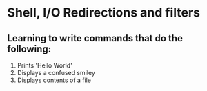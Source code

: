 #  Shell, I/O Redirections and filters
## Learning to write commands that do the following:
1. Prints 'Hello World'
2. Displays a confused smiley 
3. Displays contents of a file

